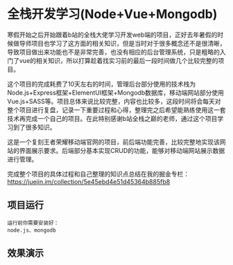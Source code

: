 # 全栈开发学习(Node+Vue+Mongodb)

寒假开始之后开始跟着b站的全栈大佬学习开发web端的项目，正好去年暑假的时候做导师项目也学习了这方面的相关知识，但是当时对于很多概念还不是很清晰，导致项目做出来功能也不是非常完善，也没有相应的后台管理系统，只是粗略的入门了vue的相关知识，所以打算趁着找实习前的最后一段时间做几个比较完整的项目。

这个项目的完成耗费了10天左右的时间，管理后台部分使用的技术栈为Node.js+Express框架+ElementUI框架+Mongodb数据库，移动端网站部分使用Vue.js+SASS等。项目总体来说比较完整，内容也比较多，这段时间将会每天对整个项目进行复盘，记录一下重要过程和心得，整理完之后希望能熟练使用这一套技术再完成一个自己的项目。在此特别感谢b站全栈之巅的老师，通过这个项目学习到了很多知识。

这是一个复刻王者荣耀移动端官网的项目，前后端功能完善，比较完整地实现该网站的界面展示要求。后端部分基本实现CRUD的功能，能够对移动端网站展示数据进行管理。

完成整个项目的具体过程和自己整理的知识点总结在我的掘金专栏：<https://juejin.im/collection/5e45ebd4e51d45364b885fb8>

## 项目运行

```
运行前你需要安装好：
node.js、mongodb
```



## 效果演示
